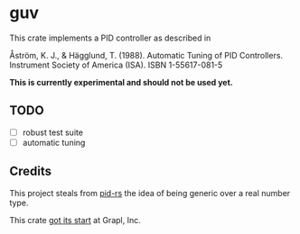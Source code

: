# guv

This crate implements a PID controller as described in

Åström, K. J., & Hägglund, T. (1988).
Automatic Tuning of PID Controllers.
Instrument Society of America (ISA).
ISBN 1-55617-081-5

**This is currently experimental and should not be used yet.**

## TODO

- [ ] robust test suite
- [ ] automatic tuning

## Credits

This project steals from [pid-rs](https://github.com/braincore/pid-rs) the idea
of being generic over a real number type.

This crate [got its start](https://github.com/grapl-security/grapl/pull/2108) at
Grapl, Inc.
